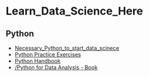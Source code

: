 # Learn_Data_Science_Here
## Python
- [Necessary_Python_to_start_data_scinece](https://github.com/BhavaniPrasad11/Learn_Data_Science_Here/blob/main/Python%20for%20Data%20Science/Necessary_Python_to_start_data_scinece.ipynb)
- [Python Practice Exercises](https://github.com/BhavaniPrasad11/Learn_Data_Science_Here/blob/main/Python%20for%20Data%20Science/Python%20Practice%20Exercises.pdf)
- [Python Handbook](https://github.com/BhavaniPrasad11/Learn_Data_Science_Here/blob/main/Python%20for%20Data%20Science/Python%20Handbook-1.pdf)
- [/Python for Data Analysis - Book](https://github.com/BhavaniPrasad11/Learn_Data_Science_Here/blob/main/Python%20for%20Data%20Science/Python%20for%20Data%20Analysis%20_%20data%20wrangling%20with%20Pandas-%20NumPy-%20and%20IPython.pdf)

